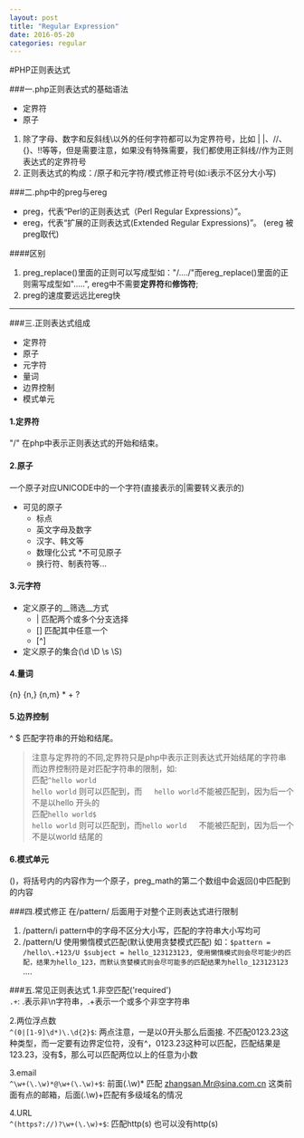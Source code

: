 ```yaml
---
layout: post
title: "Regular Expression"
date: 2016-05-20
categories: regular
---
```

#PHP正则表达式

###一.php正则表达式的基础语法
* 定界符
* 原子

1. 除了字母、数字和反斜线\以外的任何字符都可以为定界符号，比如 | |、//、{}、!!等等，但是需要注意，如果没有特殊需要，我们都使用正斜线//作为正则表达式的定界符号
2. 正则表达式的构成：/原子和元字符/模式修正符号(如:i表示不区分大小写)

###二.php中的preg与ereg
* preg，代表“Perl的正则表达式（Perl Regular Expressions）”。
* ereg，代表“扩展的正则表达式(Extended Regular Expressions)”。
(ereg 被preg取代)

####区别
1. preg_replace()里面的正则可以写成型如："/..../"而ereg_replace()里面的正则需写成型如".....", ereg中不需要**定界符**和**修饰符**;
2. preg的速度要远远比ereg快


***

###三.正则表达式组成
* 定界符
* 原子
* 元字符
* 量词
* 边界控制
* 模式单元

#### 1.定界符
"/" 在php中表示正则表达式的开始和结束。

#### 2.原子
一个原子对应UNICODE中的一个字符(直接表示的|需要转义表示的)
* 可见的原子
    - 标点
    - 英文字母及数字
    - 汉字、韩文等
    - 数理化公式
*不可见原子
    - 换行符、制表符等...

#### 3.元字符
* 定义原子的__筛选__方式
    - | 匹配两个或多个分支选择
    - [] 匹配其中任意一个
    - [^]
* 定义原子的集合(\d \D \s \S)

#### 4.量词
{n}  {n,}  {n,m}  *  +  ?

#### 5.边界控制
^ $  匹配字符串的开始和结尾。
>注意与定界符的不同,定界符只是php中表示正则表达式开始结尾的字符串
而边界控制符是对匹配字符串的限制，如:  
匹配`^hello world`  
`hello world`  则可以匹配到，而`   hello world`不能被匹配到，因为后一个不是以hello
开头的  
匹配`hello world$`  
`hello world`  则可以匹配到，而`hello world   `不能被匹配到，因为后一个不是以world
结尾的

#### 6.模式单元
()，将括号内的内容作为一个原子，preg_math的第二个数组中会返回()中匹配到的内容

###四.模式修正
在/pattern/ 后面用于对整个正则表达式进行限制
1. /pattern/i  pattern中的字母不区分大小写，匹配的字符串大小写均可
2. /pattern/U  使用懒惰模式匹配(默认使用贪婪模式匹配)
    如：`$pattern = /hello\.+123/U $subject = hello_123123123, 使用懒惰模式则会尽可能少的匹配，结果为hello_123，而默认贪婪模式则会尽可能多的匹配结果为hello_123123123`
....

###五.常见正则表达式
1.非空匹配('required')  
    `.+`: .表示非\n字符串，.+表示一个或多个非空字符串

2.两位浮点数  
    `^(0|[1-9]\d*)\.\d{2}$`: 两点注意，一是以0开头那么后面接. 不匹配0123.23这种类型，而一定要有边界定位符，没有^，0123.23这种可以匹配，匹配结果是123.23，没有$，那么可以匹配两位以上的任意为小数

3.email  
    `^\w+(\.\w)*@\w+(\.\w)+$`: 前面(\.\w)* 匹配 zhangsan.Mr@sina.com.cn 这类前面有点的邮箱，后面(\.\w)+匹配有多级域名的情况

4.URL  
    `^(https?://)?\w+(\.\w)+$`: 匹配http(s) 也可以没有http(s)
